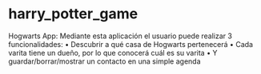 # harry_potter_game
Hogwarts App:
Mediante esta aplicación el usuario puede realizar 3 funcionalidades:
•	Descubrir a qué casa de Hogwarts pertenecerá
•	Cada varita tiene un dueño, por lo que conocerá cuál es su varita
•	Y guardar/borrar/mostrar un contacto en una simple agenda
